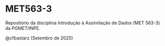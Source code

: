 # MET563-3

Repositório da disciplina Introdução à Assimilação de Dados (MET 563-3) da PGMET/INPE.

@cfbastarz (Setembro de 2025)
